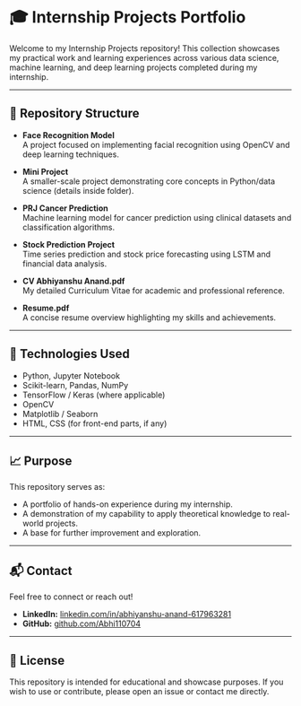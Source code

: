 # 🎓 Internship Projects Portfolio

Welcome to my Internship Projects repository! This collection showcases my practical work and learning experiences across various data science, machine learning, and deep learning projects completed during my internship.

---

## 📁 Repository Structure

- **Face Recognition Model**  
  A project focused on implementing facial recognition using OpenCV and deep learning techniques.

- **Mini Project**  
  A smaller-scale project demonstrating core concepts in Python/data science (details inside folder).

- **PRJ Cancer Prediction**  
  Machine learning model for cancer prediction using clinical datasets and classification algorithms.

- **Stock Prediction Project**  
  Time series prediction and stock price forecasting using LSTM and financial data analysis.

- **CV Abhiyanshu Anand.pdf**  
  My detailed Curriculum Vitae for academic and professional reference.

- **Resume.pdf**  
  A concise resume overview highlighting my skills and achievements.

---

## 🔧 Technologies Used

- Python, Jupyter Notebook
- Scikit-learn, Pandas, NumPy
- TensorFlow / Keras (where applicable)
- OpenCV
- Matplotlib / Seaborn
- HTML, CSS (for front-end parts, if any)

---

## 📈 Purpose

This repository serves as:
- A portfolio of hands-on experience during my internship.
- A demonstration of my capability to apply theoretical knowledge to real-world projects.
- A base for further improvement and exploration.

---

## 📬 Contact

Feel free to connect or reach out!

- **LinkedIn:** [linkedin.com/in/abhiyanshu-anand-617963281](https://www.linkedin.com/in/abhiyanshu-anand-617963281)
- **GitHub:** [github.com/Abhi110704](https://github.com/Abhi110704)

---

## 📜 License

This repository is intended for educational and showcase purposes. If you wish to use or contribute, please open an issue or contact me directly.
